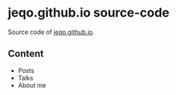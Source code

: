 # jeqo.github.io source-code

Source code of [jeqo.github.io](https://jeqo.github.io).

## Content

* Posts
* Talks
* About me
